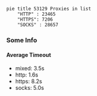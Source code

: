 
```mermaid
pie title 53129 Proxies in list
    "HTTP" : 23465
    "HTTPS": 7206
    "SOCKS" : 28657
```

### Some Info
#### Average Timeout

- mixed: 3.5s
- http: 1.6s
- https: 8.2s
- socks: 5.0s